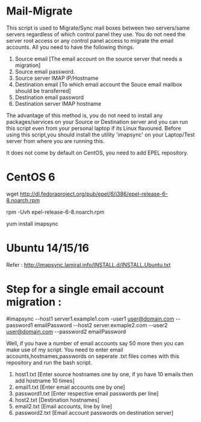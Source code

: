 # Mail-Migrate

This script is used to Migrate/Sync mail boxes between two servers/same servers regardless of which control panel they use. You do not need the server root access or any control panel access to migrate the email accounts. All you need to have the following things.

1. Source email [The email account on the source server that needs a migration]
2. Source email password.
3. Source server IMAP IP/Hostname
4. Destination email [To which email account the Souce email mailbox should be transferred]
5. Destination email password
6. Destination server IMAP hostname

The advantage of this method is, you do not need to install any packages/services on your Source or Destination server and you can run this script even from your personal laptop if its Linux flavoured. Before using this script,you should install the utility 'imapsync' on your Laptop/Test server from where you are running this.

It does not come by default on CentOS, you need to add EPEL repository.

CentOS 6
=========
wget http://dl.fedoraproject.org/pub/epel/6/i386/epel-release-6-8.noarch.rpm

rpm -Uvh epel-release-6-8.noarch.rpm

yum install imapsync

Ubuntu 14/15/16
===============

Refer : http://imapsync.lamiral.info/INSTALL.d/INSTALL.Ubuntu.txt


Step for a single email account migration :
==========================================
#imapsync --host1 server1.example1.com -user1 user@domain.com --password1 emailPassword --host2 server.exmaple2.com --user2 user@domain.com --password2 emailPassword 

Well, if you have a number of email accounts say 50 more then you can make use of my script. You need to enter email accounts,hostnames,passwords on seperate .txt files comes with this repository and run the bash script.

1. host1.txt [Enter source hostnames one by one, if yo have 10 emails then add hostname 10 times]
2. email1.txt [Enter email accounts one by one]
3. password1.txt [Enter respective email passwords per line]
4. host2.txt [Destination hostnames]
5. email2.txt [Email accounts, line by line]
6. password2.txt [Email account passwords on destination server]

